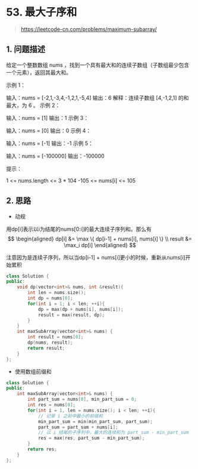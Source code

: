 # 53. 最大子序和

> https://leetcode-cn.com/problems/maximum-subarray/

## 1. 问题描述

给定一个整数数组 nums ，找到一个具有最大和的连续子数组（子数组最少包含一个元素），返回其最大和。

 

示例 1：

输入：nums = [-2,1,-3,4,-1,2,1,-5,4]
输出：6
解释：连续子数组 [4,-1,2,1] 的和最大，为 6 。
示例 2：

输入：nums = [1]
输出：1
示例 3：

输入：nums = [0]
输出：0
示例 4：

输入：nums = [-1]
输出：-1
示例 5：

输入：nums = [-100000]
输出：-100000
 

提示：

1 <= nums.length <= 3 * 104
-105 <= nums[i] <= 105


## 2. 思路

- 动规

用dp[i]表示以i为结尾的nums[0:i]的最大连续子序列和。那么有
$$
\begin{aligned}
dp[i] &= \max \{ dp[i-1] + nums[i], nums[i] \} \\
result &= \max_i dp[i]
\end{aligned}
$$

注意因为是连续子序列，所以当dp[i-1] + nums[i]更小的时候，重新从nums[i]开始累积

```cpp
class Solution {
public:
    void dp(vector<int>& nums, int &result){
        int len = nums.size();
        int dp = nums[0];
        for(int i = 1; i < len; ++i){
            dp = max(dp + nums[i], nums[i]);
            result = max(result, dp);
        }
    }
    int maxSubArray(vector<int>& nums) {
        int result = nums[0];
        dp(nums, result);
        return result;
    }
};
```

- 使用数组前缀和

```cpp
class Solution {
public:
    int maxSubArray(vector<int>& nums) {
        int part_sum = nums[0], min_part_sum = 0;
        int res = nums[0];
        for(int i = 1, len = nums.size(); i < len; ++i){
            // 记录 i 之前中最小的前缀和
            min_part_sum = min(min_part_sum, part_sum);
            part_sum = part_sum + nums[i];
            // 以 i 结尾的子序列中，最大的连续和为 part_sum - min_part_sum
            res = max(res, part_sum - min_part_sum);
        }
        return res;
    }
};
```